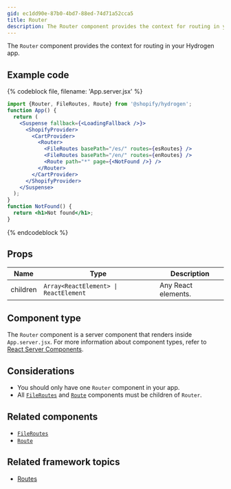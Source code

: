 ```yaml
---
gid: ec1dd90e-87b0-4bd7-88ed-74d71a52cca5
title: Router
description: The Router component provides the context for routing in your Hydrogen app.
---
```


The `Router` component provides the context for routing in your Hydrogen app.

## Example code

{% codeblock file, filename: 'App.server.jsx' %}

```jsx
import {Router, FileRoutes, Route} from '@shopify/hydrogen';
function App() {
  return (
    <Suspense fallback={<LoadingFallback />}>
      <ShopifyProvider>
        <CartProvider>
          <Router>
            <FileRoutes basePath="/es/" routes={esRoutes} />
            <FileRoutes basePath="/en/" routes={enRoutes} />
            <Route path="*" page={<NotFound />} />
          </Router>
        </CartProvider>
      </ShopifyProvider>
    </Suspense>
  );
}
function NotFound() {
  return <h1>Not found</h1>;
}
```

{% endcodeblock %}

## Props

| Name     | Type                                                         | Description         |
| -------- | ------------------------------------------------------------ | ------------------- |
| children | <code>Array&#60;ReactElement&#62; &#124; ReactElement</code> | Any React elements. |

## Component type

The `Router` component is a server component that renders inside `App.server.jsx`. For more information about component types, refer to [React Server Components](https://shopify.dev/custom-storefronts/hydrogen/framework/react-server-components).

## Considerations

- You should only have one `Router` component in your app.
- All [`FileRoutes`](https://shopify.dev/api/hydrogen/components/framework/fileroutes) and [`Route`](https://shopify.dev/api/hydrogen/components/framework/route) components must be children of `Router`.

## Related components

- [`FileRoutes`](https://shopify.dev/api/hydrogen/components/framework/fileroutes)
- [`Route`](https://shopify.dev/api/hydrogen/components/framework/route)

## Related framework topics

- [Routes](https://shopify.dev/custom-storefronts/hydrogen/framework/routes)
